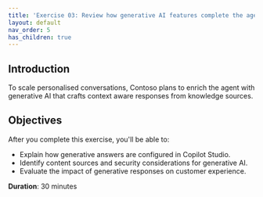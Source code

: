 ```yaml
---
title: 'Exercise 03: Review how generative AI features complete the agentic solution'
layout: default
nav_order: 5
has_children: true
---
```


## Introduction
To scale personalised conversations, Contoso plans to enrich the agent with generative AI that crafts context aware responses from knowledge sources.

## Objectives
After you complete this exercise, you'll be able to:
 - Explain how generative answers are configured in Copilot Studio.
 - Identify content sources and security considerations for generative AI.
 - Evaluate the impact of generative responses on customer experience.

**Duration**: 30 minutes
